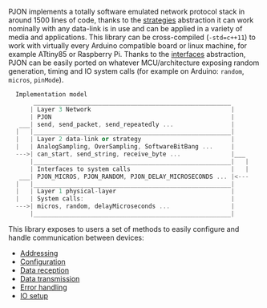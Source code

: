 
PJON implements a totally software emulated network protocol stack in around 1500 lines of code, thanks to the [strategies](/strategies/README.md) abstraction it can work nominally with any data-link is in use and can be applied in a variety of media and applications. This library can be cross-compiled (`-std=c++11`) to work with virtually every Arduino compatible board or linux machine, for example ATtiny85 or Raspberry Pi. Thanks to the [interfaces](/interfaces/README.md) abstraction, PJON can be easily ported on whatever MCU/architecture exposing random generation, timing and IO system calls (for example on Arduino: `random`, `micros`, `pinMode`).

```cpp
  Implementation model
       _______________________________________________________
      | Layer 3 Network                                       |
      | PJON                                                  |
   ___| send, send_packet, send_repeatedly ...                |
  |   |_______________________________________________________|
  |   | Layer 2 data-link or strategy                         |
  |   | AnalogSampling, OverSampling, SoftwareBitBang ...     |
  --->| can_start, send_string, receive_byte ...              |___   
      |_______________________________________________________|   |
      | Interfaces to system calls                            |   |
   ___| PJON_MICROS, PJON_RANDOM, PJON_DELAY_MICROSECONDS ... |<---
  |   |_______________________________________________________|
  |   | Layer 1 physical-layer                                |
  |   | System calls:                                         |
  --->| micros, random, delayMicroseconds ...                 |
      |_______________________________________________________|
```

This library exposes to users a set of methods to easily configure and handle communication between devices:

- [Addressing](/documentation/addressing.md)
- [Configuration](/documentation/configuration.md)
- [Data reception](/documentation/data-reception.md)
- [Data transmission](/documentation/data-transmission.md)
- [Error handling](/documentation/error-handling.md)
- [IO setup](/documentation/io-setup.md)
